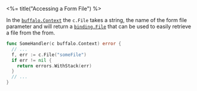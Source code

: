 <%= title("Accessing a Form File") %>

In the [`buffalo.Context`](https://godoc.org/github.com/gobuffalo/buffalo#Context) the `c.File` takes a string, the name of the form file parameter and will return a [`binding.File`](https://godoc.org/github.com/gobuffalo/buffalo/binding#File) that can be used to easily retrieve a file from the from.

```go
func SomeHandler(c buffalo.Context) error {
  // ...
  f, err := c.File("someFile")
  if err != nil {
    return errors.WithStack(err)
  }
  // ...
}
```
